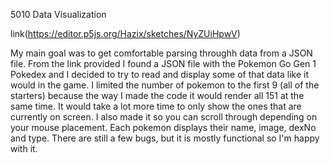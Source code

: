 5010 Data Visualization

link(https://editor.p5js.org/Hazix/sketches/NyZUiHpwV)

My main goal was to get comfortable parsing throughh data from a JSON file. From the link provided I found a JSON file with the Pokemon Go Gen 1 Pokedex and I decided to try to read and display some of that data like it would in the game. I limited the number of pokemon to the first 9 (all of the starters) because the way I made the code it would render all 151 at the same time. It would take a lot more time to only show the ones that are currently on screen. I also made it so you can scroll through depending on your mouse placement. Each pokemon displays their name, image, dexNo and type. There are still a few bugs, but it is mostly functional so I'm happy with it.
